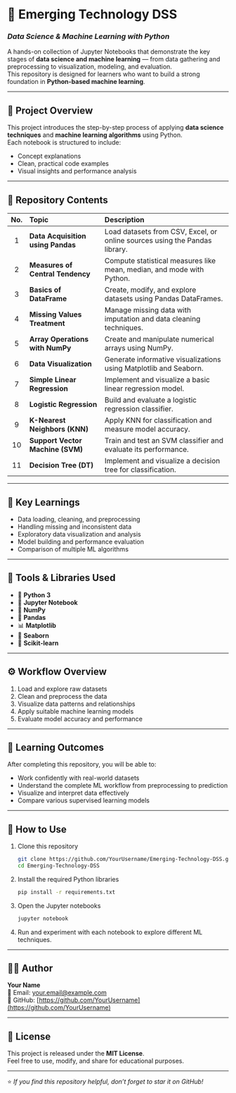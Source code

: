 # 🚀 Emerging Technology DSS  
### *Data Science & Machine Learning with Python*

A hands-on collection of Jupyter Notebooks that demonstrate the key stages of **data science and machine learning** — from data gathering and preprocessing to visualization, modeling, and evaluation.  
This repository is designed for learners who want to build a strong foundation in **Python-based machine learning**.

---

## 📘 Project Overview

This project introduces the step-by-step process of applying **data science techniques** and **machine learning algorithms** using Python.  
Each notebook is structured to include:
- Concept explanations  
- Clean, practical code examples  
- Visual insights and performance analysis  

---

## 📂 Repository Contents

| No. | Topic | Description |
|:--:|:--|:--|
| 1 | **Data Acquisition using Pandas** | Load datasets from CSV, Excel, or online sources using the Pandas library. |
| 2 | **Measures of Central Tendency** | Compute statistical measures like mean, median, and mode with Python. |
| 3 | **Basics of DataFrame** | Create, modify, and explore datasets using Pandas DataFrames. |
| 4 | **Missing Values Treatment** | Manage missing data with imputation and data cleaning techniques. |
| 5 | **Array Operations with NumPy** | Create and manipulate numerical arrays using NumPy. |
| 6 | **Data Visualization** | Generate informative visualizations using Matplotlib and Seaborn. |
| 7 | **Simple Linear Regression** | Implement and visualize a basic linear regression model. |
| 8 | **Logistic Regression** | Build and evaluate a logistic regression classifier. |
| 9 | **K-Nearest Neighbors (KNN)** | Apply KNN for classification and measure model accuracy. |
| 10 | **Support Vector Machine (SVM)** | Train and test an SVM classifier and evaluate its performance. |
| 11 | **Decision Tree (DT)** | Implement and visualize a decision tree for classification. |

---

## 🧠 Key Learnings

- Data loading, cleaning, and preprocessing  
- Handling missing and inconsistent data  
- Exploratory data visualization and analysis  
- Model building and performance evaluation  
- Comparison of multiple ML algorithms  

---

## 🧰 Tools & Libraries Used

- 🐍 **Python 3**  
- 📓 **Jupyter Notebook**  
- 🔢 **NumPy**  
- 🧮 **Pandas**  
- 📊 **Matplotlib**  
- 🎨 **Seaborn**  
- 🤖 **Scikit-learn**

---

## ⚙️ Workflow Overview

1. Load and explore raw datasets  
2. Clean and preprocess the data  
3. Visualize data patterns and relationships  
4. Apply suitable machine learning models  
5. Evaluate model accuracy and performance  

---

## 🎯 Learning Outcomes

After completing this repository, you will be able to:
- Work confidently with real-world datasets  
- Understand the complete ML workflow from preprocessing to prediction  
- Visualize and interpret data effectively  
- Compare various supervised learning models  

---

## 📎 How to Use

1. Clone this repository  
   ```bash
   git clone https://github.com/YourUsername/Emerging-Technology-DSS.git
   cd Emerging-Technology-DSS
   ```
2. Install the required Python libraries  
   ```bash
   pip install -r requirements.txt
   ```
3. Open the Jupyter notebooks  
   ```bash
   jupyter notebook
   ```
4. Run and experiment with each notebook to explore different ML techniques.

---

## 🧑‍💻 Author

**Your Name**  
📧 Email: your.email@example.com  
💼 GitHub: [https://github.com/YourUsername](https://github.com/YourUsername)

---

## 📜 License

This project is released under the **MIT License**.  
Feel free to use, modify, and share for educational purposes.

---

⭐ *If you find this repository helpful, don’t forget to star it on GitHub!*
